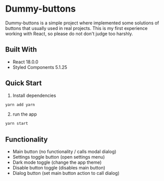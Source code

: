 # Dummy-buttons

Dummy-buttons is a simple project where implemented some solutions of buttons 
that usually used in real projects. This is my first experience working with 
React, so please do not don't judge too harshly. 

## Built With

  * React 18.0.0
  * Styled Components 5.1.25

## Quick Start

  1. Install dependencies
  ```sh
  yarn add yarn
  ```
  2. run the app
  ```sh
  yarn start
  ```

## Functionality 

* Main button (no functionality / calls modal dialog)
* Settings toggle button (open settings menu)
* Dark mode toggle (change the app theme)
* Disable button toggle (disables main button)
* Dialog button (set main button action to call dialog)
